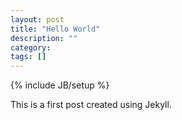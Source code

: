 ```yaml
---
layout: post
title: "Hello World"
description: ""
category: 
tags: []
---
```

{% include JB/setup %}

This is a first post created using Jekyll. 
